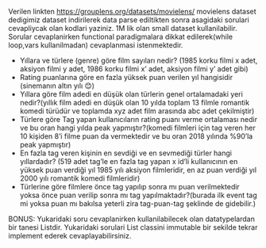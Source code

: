Verilen linkten https://grouplens.org/datasets/movielens/ movielens dataset dedigimiz dataset indirilerek data parse ediltikten sonra asagidaki sorulari cevapliycak olan kodlari yaziniz. 1M lik olan small dataset kullanilabilir.
Sorular cevaplanirken functional paradigmalara dikkat edilerek(while loop,vars kullanilmadan) cevaplanmasi istenmektedir. 

* Yıllara ve türlere (genre) göre film sayıları nedir? (1985 korku filmi x adet, aksiyon filmi y adet, 1986 korku filmi x’ adet, aksiyon filmi y’ adet gibi)
* Rating puanlarına göre en fazla yüksek puan verilen yıl hangisidir (sinemanın altın yılı 😊)
* Yıllara göre film adedi en düşük olan türlerin genel ortalamadaki yeri nedir?(yıllık film adedi en düşük olan 10 yılda toplam 13 filmle romantik komedi türüdür ve toplamda xyz adet film arasında abc adet çekilmiştir)
* Türlere göre Tag yapan kullanıcıların rating puanı verme ortalaması nedir ve bu oran hangi yılda peak yapmıştır?(komedi filmleri için tag veren her 10 kişiden 8’i filme puan da vermektedir ve bu oran 2018 yılında %90’la peak yapmıştır)
* En fazla tag veren kişinin en sevdiği ve en sevmediği türler hangi yıllardadır?  (519 adet tag’le en fazla tag yapan x id’li kullanıcının en yüksek  puan verdiği yıl 1985 yılı aksiyon filmleridir, en az puan verdiği yıl 2000 yılı romantik komedi filmleridir)
* Türlerine göre filmlere önce tag yapılıp sonra mı puan verilmektedir yoksa önce puan verilip sonra mı tag yapılmaktadır?(burada ilk event tag mi yoksa puan mı bakılsa yeterli zira tag-puan-tag şeklinde de gidebilir.) 

BONUS: Yukaridaki soru cevaplanirken kullanilabilecek olan datatypelardan bir tanesi Listdir. Yukaridaki sorulari List classini immutable bir sekilde tekrar implement ederek cevaplayabilirsiniz.   